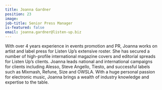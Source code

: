 ```yaml
---
title: Joanna Gardner
position: 23
image: 
job-title: Senior Press Manager
is-featured: false
email: joanna.gardner@listen-up.biz
---
```


With over 4 years experience in events promotion and PR, Joanna works on artist and label press for Listen Up’s extensive roster. She has secured a number of high-profile international magazine covers and editorial spreads for Listen Up’s clients. Joanna leads national and international campaigns for clients including Alesso, Steve Angello, Tiesto, and successful labels such as Mixmash, Refune, Size and OWSLA. With a huge personal passion for electronic music, Joanna brings a wealth of industry knowledge and expertise to the table. 